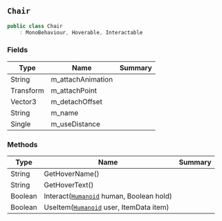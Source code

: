 ## `Chair`

```csharp
public class Chair
    : MonoBehaviour, Hoverable, Interactable

```

### Fields

| Type | Name | Summary | 
| --- | --- | --- | 
| String | m_attachAnimation |  | 
| Transform | m_attachPoint |  | 
| Vector3 | m_detachOffset |  | 
| String | m_name |  | 
| Single | m_useDistance |  | 


### Methods

| Type | Name | Summary | 
| --- | --- | --- | 
| String | GetHoverName() |  | 
| String | GetHoverText() |  | 
| Boolean | Interact([`Humanoid`](./Humanoid.md) human, Boolean hold) |  | 
| Boolean | UseItem([`Humanoid`](./Humanoid.md) user, ItemData item) |  | 


